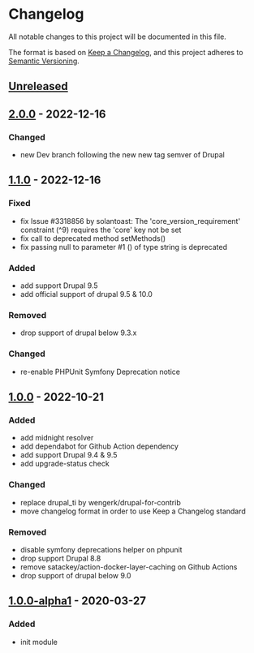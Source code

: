 # Changelog
All notable changes to this project will be documented in this file.

The format is based on [Keep a Changelog](https://keepachangelog.com/en/1.0.0/),
and this project adheres to [Semantic Versioning](https://semver.org/spec/v2.0.0.html).

## [Unreleased]

## [2.0.0] - 2022-12-16
### Changed
- new Dev branch following the new new tag semver of Drupal

## [1.1.0] - 2022-12-16
### Fixed
- fix Issue #3318856 by solantoast: The 'core_version_requirement' constraint (^9) requires the 'core' key not be set
- fix call to deprecated method setMethods()
- fix passing null to parameter #1 () of type string is deprecated

### Added
- add support Drupal 9.5
- add official support of drupal 9.5 & 10.0

### Removed
- drop support of drupal below 9.3.x

### Changed
- re-enable PHPUnit Symfony Deprecation notice

## [1.0.0] - 2022-10-21
### Added
- add midnight resolver
- add dependabot for Github Action dependency
- add support Drupal 9.4 & 9.5
- add upgrade-status check

### Changed
- replace drupal_ti by wengerk/drupal-for-contrib
- move changelog format in order to use Keep a Changelog standard

### Removed
- disable symfony deprecations helper on phpunit
- drop support Drupal 8.8
- remove satackey/action-docker-layer-caching on Github Actions
- drop support of drupal below 9.0

## [1.0.0-alpha1] - 2020-03-27
### Added
- init module

[Unreleased]: https://github.com/antistatique/drupal-timesup/compare/2.0.0...HEAD
[2.0.0]: https://github.com/antistatique/drupal-timesup/compare/8.x-1.1...2.0.0
[1.1.0]: https://github.com/antistatique/drupal-timesup/compare/8.x-1.0...8.x-1.1
[1.0.0]: https://github.com/antistatique/drupal-timesup/compare/8.x-1.0-alpha1...8.x-1.0
[1.0.0-alpha1]: https://github.com/antistatique/drupal-timesup/releases/tag/8.x-1.0-alpha1
